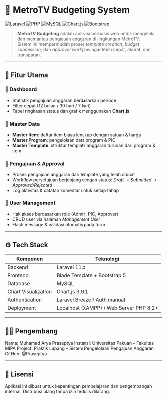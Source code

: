 # 💼 MetroTV Budgeting System

![Laravel](https://img.shields.io/badge/Laravel-11.x-red?logo=laravel)
![PHP](https://img.shields.io/badge/PHP-8.2-blue?logo=php)
![MySQL](https://img.shields.io/badge/MySQL-Database-orange?logo=mysql)
![Chart.js](https://img.shields.io/badge/Chart.js-3.9.1-purple?logo=chartdotjs)
![Bootstrap](https://img.shields.io/badge/Bootstrap-5.3.0-indigo?logo=bootstrap)

> **MetroTV Budgeting** adalah aplikasi berbasis web untuk mengelola dan memantau pengajuan anggaran di lingkungan MetroTV.  
> Sistem ini mempermudah proses *template creation*, *budget submission*, dan *approval workflow* agar lebih cepat, akurat, dan transparan.

---

## 🧭 Fitur Utama

### 🔹 Dashboard
- Statistik pengajuan anggaran berdasarkan periode
- Filter cepat (12 bulan / 30 hari / 7 hari)
- Tabel ringkasan status dan grafik menggunakan **Chart.js**

### 🔹 Master Data
- **Master Item**: daftar item biaya lengkap dengan satuan & harga
- **Master Program**: pengelolaan data program & PIC
- **Master Template**: struktur template anggaran turunan dari program & item


### 🔹 Pengajuan & Approval
- Proses pengajuan anggaran dari template yang telah dibuat
- Workflow persetujuan berjenjang dengan status: *Draft → Submitted → Approved/Rejected*
- Log aktivitas & catatan komentar untuk setiap tahap

### 🔹 User Management
- Hak akses berdasarkan role (Admin, PIC, Approver)
- CRUD user via halaman *Management User*
- Flash message & validasi otomatis pada form

---

## ⚙️ Tech Stack

| Komponen | Teknologi |
|-----------|------------|
| Backend | Laravel 11.x |
| Frontend | Blade Template + Bootstrap 5 |
| Database | MySQL |
| Chart Visualization | Chart.js 3.9.1 |
| Authentication | Laravel Breeze / Auth manual |
| Deployment | Localhost (XAMPP) / Web Server PHP 8.2+ |

---

## 👨‍💻 Pengembang

Nama: Muhamad Arya Praseptya
Instansi: Universitas Pakuan – Fakultas MIPA
Project: Praktik Lapang – Sistem Pengelolaan Pengajuan Anggaran
GitHub: @Praseptya

---

## 📜 Lisensi

Aplikasi ini dibuat untuk kepentingan pembelajaran dan pengembangan internal.
Distribusi ulang tanpa izin tertulis dilarang.
